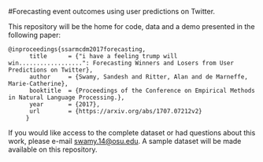 #Forecasting event outcomes using user predictions on Twitter.



This repository will be the home for code, data and a demo presented in the following paper:


    @inproceedings{ssarmcdm2017forecasting,
  	      title      = {"i have a feeling trump will win..................": Forecasting Winners and Losers from User Predictions on Twitter},
  	      author     = {Swamy, Sandesh and Ritter, Alan and de Marneffe, Marie-Catherine},
  	      booktitle  = {Proceedings of the Conference on Empirical Methods in Natural Language Processing.},
  	      year       = {2017},
  	      url        = {https://arxiv.org/abs/1707.07212v2}
  	     } 



If you would like access to the complete dataset or had questions about this work, please e-mail swamy.14@osu.edu. A sample dataset will be made available on this repository.
